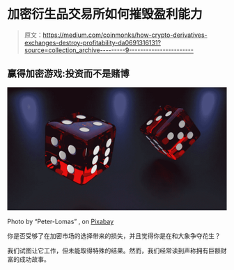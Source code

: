 # 加密衍生品交易所如何摧毁盈利能力

> 原文：<https://medium.com/coinmonks/how-crypto-derivatives-exchanges-destroy-profitability-da0691316131?source=collection_archive---------9----------------------->

## 赢得加密游戏:投资而不是赌博

![](img/04902dabaca36fb37ada926c52a06769.png)

Photo by “Peter-Lomas” , on [Pixabay](https://pixabay.com/illustrations/order-chaos-cube-sea-geometry-3431153/)

你是否受够了在加密市场的选择带来的损失，并且觉得你是在和大象争夺花生？

我们试图让它工作，但未能取得特殊的结果。然而，我们经常读到声称拥有巨额财富的成功故事。